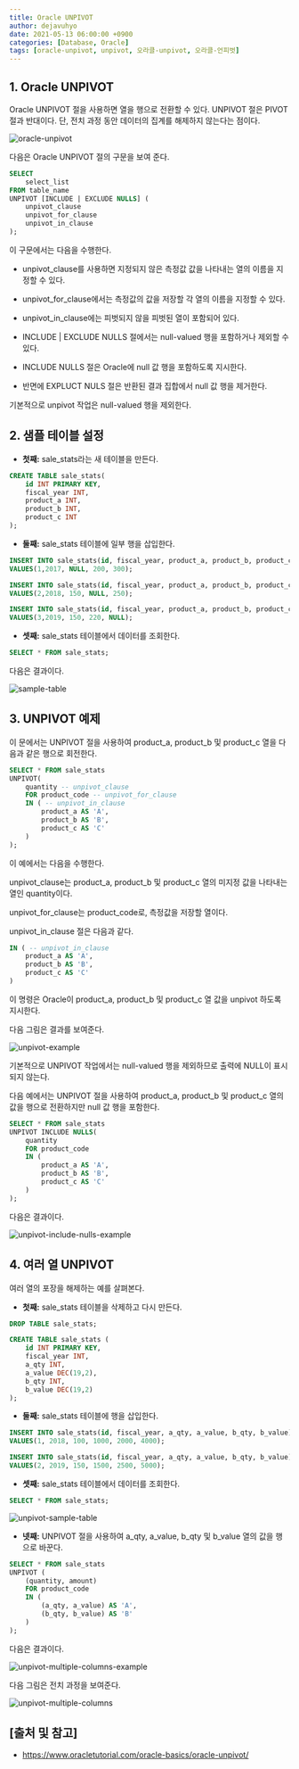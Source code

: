 ```yaml
---
title: Oracle UNPIVOT
author: dejavuhyo
date: 2021-05-13 06:00:00 +0900
categories: [Database, Oracle]
tags: [oracle-unpivot, unpivot, 오라클-unpivot, 오라클-언피벗]
---
```


## 1. Oracle UNPIVOT
Oracle UNPIVOT 절을 사용하면 열을 행으로 전환할 수 있다. UNPIVOT 절은 PIVOT 절과 반대이다. 단, 전치 과정 동안 데이터의 집계를 해제하지 않는다는 점이다.

![oracle-unpivot](/assets/img/2021-05-13-oracle-unpivot/oracle-unpivot.png)

다음은 Oracle UNPIVOT 절의 구문을 보여 준다.

```sql
SELECT
    select_list
FROM table_name
UNPIVOT [INCLUDE | EXCLUDE NULLS] (
    unpivot_clause
    unpivot_for_clause
    unpivot_in_clause
);
```

이 구문에서는 다음을 수행한다.

* unpivot_clause를 사용하면 지정되지 않은 측정값 값을 나타내는 열의 이름을 지정할 수 있다.

* unpivot_for_clause에서는 측정값의 값을 저장할 각 열의 이름을 지정할 수 있다.

* unpivot_in_clause에는 피벗되지 않을 피벗된 열이 포함되어 있다.

* INCLUDE | EXCLUDE NULLS 절에서는 null-valued 행을 포함하거나 제외할 수 있다.

* INCLUDE NULLS 절은 Oracle에 null 값 행을 포함하도록 지시한다.

* 반면에 EXPLUCT NULS 절은 반환된 결과 집합에서 null 값 행을 제거한다.

기본적으로 unpivot 작업은 null-valued 행을 제외한다.

## 2. 샘플 테이블 설정

* __첫째:__ sale_stats라는 새 테이블을 만든다.

```sql
CREATE TABLE sale_stats(
    id INT PRIMARY KEY,
    fiscal_year INT,
    product_a INT,
    product_b INT,
    product_c INT
);
```

* __둘째:__ sale_stats 테이블에 일부 행을 삽입한다.

```sql
INSERT INTO sale_stats(id, fiscal_year, product_a, product_b, product_c)
VALUES(1,2017, NULL, 200, 300);

INSERT INTO sale_stats(id, fiscal_year, product_a, product_b, product_c)
VALUES(2,2018, 150, NULL, 250);

INSERT INTO sale_stats(id, fiscal_year, product_a, product_b, product_c)
VALUES(3,2019, 150, 220, NULL);
```

* __셋째:__ sale_stats 테이블에서 데이터를 조회한다.

```sql
SELECT * FROM sale_stats;
```

다음은 결과이다.

![sample-table](/assets/img/2021-05-13-oracle-unpivot/sample-table.png)

## 3. UNPIVOT 예제
이 문에서는 UNPIVOT 절을 사용하여 product_a, product_b 및 product_c 열을 다음과 같은 행으로 회전한다.

```sql
SELECT * FROM sale_stats
UNPIVOT(
    quantity -- unpivot_clause
    FOR product_code -- unpivot_for_clause
    IN ( -- unpivot_in_clause
        product_a AS 'A',
        product_b AS 'B',
        product_c AS 'C'
    )
);
```

이 예에서는 다음을 수행한다.

unpivot_clause는 product_a, product_b 및 product_c 열의 미지정 값을 나타내는 열인 quantity이다.

unpivot_for_clause는 product_code로, 측정값을 저장할 열이다.

unpivot_in_clause 절은 다음과 같다.

```sql
IN ( -- unpivot_in_clause
    product_a AS 'A',
    product_b AS 'B',
    product_c AS 'C'
)
```

이 명령은 Oracle이 product_a, product_b 및 product_c 열 값을 unpivot 하도록 지시한다.

다음 그림은 결과를 보여준다.

![unpivot-example](/assets/img/2021-05-13-oracle-unpivot/unpivot-example.png)

기본적으로 UNPIVOT 작업에서는 null-valued 행을 제외하므로 출력에 NULL이 표시되지 않는다.

다음 예에서는 UNPIVOT 절을 사용하여 product_a, product_b 및 product_c 열의 값을 행으로 전환하지만 null 값 행을 포함한다.

```sql
SELECT * FROM sale_stats
UNPIVOT INCLUDE NULLS(
    quantity
    FOR product_code 
    IN (
        product_a AS 'A',
        product_b AS 'B',
        product_c AS 'C'
    )
);
```

다음은 결과이다.

![unpivot-include-nulls-example](/assets/img/2021-05-13-oracle-unpivot/unpivot-include-nulls-example.png)

## 4. 여러 열 UNPIVOT
여러 열의 포장을 해제하는 예를 살펴본다.

* __첫째:__ sale_stats 테이블을 삭제하고 다시 만든다.

```sql
DROP TABLE sale_stats;

CREATE TABLE sale_stats (
    id INT PRIMARY KEY,
    fiscal_year INT,
    a_qty INT,
    a_value DEC(19,2),
    b_qty INT,
    b_value DEC(19,2)
);
```

* __둘째:__ sale_stats 테이블에 행을 삽입한다.

```sql
INSERT INTO sale_stats(id, fiscal_year, a_qty, a_value, b_qty, b_value)
VALUES(1, 2018, 100, 1000, 2000, 4000);

INSERT INTO sale_stats(id, fiscal_year, a_qty, a_value, b_qty, b_value)
VALUES(2, 2019, 150, 1500, 2500, 5000);
```

* __셋째:__ sale_stats 테이블에서 데이터를 조회한다.

```sql
SELECT * FROM sale_stats;
```

![unpivot-sample-table](/assets/img/2021-05-13-oracle-unpivot/unpivot-sample-table.png)

* __넷째:__ UNPIVOT 절을 사용하여 a_qty, a_value, b_qty 및 b_value 열의 값을 행으로 바꾼다.

```sql
SELECT * FROM sale_stats
UNPIVOT (
    (quantity, amount)
    FOR product_code
    IN (
        (a_qty, a_value) AS 'A',
        (b_qty, b_value) AS 'B'
    )
);
```

다음은 결과이다.

![unpivot-multiple-columns-example](/assets/img/2021-05-13-oracle-unpivot/unpivot-multiple-columns-example.png)

다음 그림은 전치 과정을 보여준다.

![unpivot-multiple-columns](/assets/img/2021-05-13-oracle-unpivot/unpivot-multiple-columns.png)

## [출처 및 참고]
* <https://www.oracletutorial.com/oracle-basics/oracle-unpivot/>
